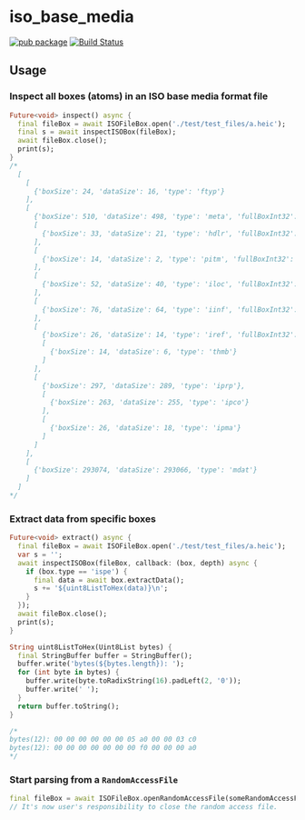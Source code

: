 # iso_base_media

[![pub package](https://img.shields.io/pub/v/iso_base_media.svg)](https://pub.dev/packages/iso_base_media)
[![Build Status](https://github.com/mgenware/iso_base_media/workflows/Build/badge.svg)](https://github.com/mgenware/iso_base_media/actions)

## Usage

### Inspect all boxes (atoms) in an ISO base media format file

```dart
Future<void> inspect() async {
  final fileBox = await ISOFileBox.open('./test/test_files/a.heic');
  final s = await inspectISOBox(fileBox);
  await fileBox.close();
  print(s);
}
/*
  [
    [
      {'boxSize': 24, 'dataSize': 16, 'type': 'ftyp'}
    ],
    [
      {'boxSize': 510, 'dataSize': 498, 'type': 'meta', 'fullBoxInt32': 0},
      [
        {'boxSize': 33, 'dataSize': 21, 'type': 'hdlr', 'fullBoxInt32': 0}
      ],
      [
        {'boxSize': 14, 'dataSize': 2, 'type': 'pitm', 'fullBoxInt32': 0}
      ],
      [
        {'boxSize': 52, 'dataSize': 40, 'type': 'iloc', 'fullBoxInt32': 0}
      ],
      [
        {'boxSize': 76, 'dataSize': 64, 'type': 'iinf', 'fullBoxInt32': 0}
      ],
      [
        {'boxSize': 26, 'dataSize': 14, 'type': 'iref', 'fullBoxInt32': 0},
        [
          {'boxSize': 14, 'dataSize': 6, 'type': 'thmb'}
        ]
      ],
      [
        {'boxSize': 297, 'dataSize': 289, 'type': 'iprp'},
        [
          {'boxSize': 263, 'dataSize': 255, 'type': 'ipco'}
        ],
        [
          {'boxSize': 26, 'dataSize': 18, 'type': 'ipma'}
        ]
      ]
    ],
    [
      {'boxSize': 293074, 'dataSize': 293066, 'type': 'mdat'}
    ]
  ]
*/
```

### Extract data from specific boxes

```dart
Future<void> extract() async {
  final fileBox = await ISOFileBox.open('./test/test_files/a.heic');
  var s = '';
  await inspectISOBox(fileBox, callback: (box, depth) async {
    if (box.type == 'ispe') {
      final data = await box.extractData();
      s += '${uint8ListToHex(data)}\n';
    }
  });
  await fileBox.close();
  print(s);
}

String uint8ListToHex(Uint8List bytes) {
  final StringBuffer buffer = StringBuffer();
  buffer.write('bytes(${bytes.length}): ');
  for (int byte in bytes) {
    buffer.write(byte.toRadixString(16).padLeft(2, '0'));
    buffer.write(' ');
  }
  return buffer.toString();
}

/*
bytes(12): 00 00 00 00 00 00 05 a0 00 00 03 c0
bytes(12): 00 00 00 00 00 00 00 f0 00 00 00 a0
*/
```

### Start parsing from a `RandomAccessFile`

```dart
final fileBox = await ISOFileBox.openRandomAccessFile(someRandomAccessFile);
// It's now user's responsibility to close the random access file.
```
